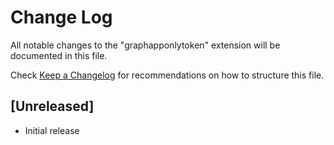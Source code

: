 # Change Log

All notable changes to the "graphapponlytoken" extension will be documented in this file.

Check [Keep a Changelog](http://keepachangelog.com/) for recommendations on how to structure this file.

## [Unreleased]

- Initial release
